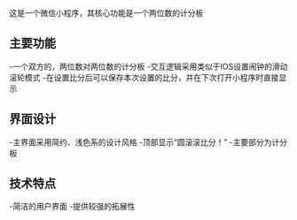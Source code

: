 这是一个微信小程序，其核心功能是一个两位数的计分板
## 主要功能
-一个双方的，两位数对两位数的计分板
-交互逻辑采用类似于IOS设置闹钟的滑动滚轮模式
-在设置比分后可以保存本次设置的比分，并在下次打开小程序时直接显示
##  界面设计
-主界面采用简约、浅色系的设计风格
-顶部显示“圆滚滚比分！”
-主要部分为计分板
## 技术特点
-简洁的用户界面
-提供较强的拓展性